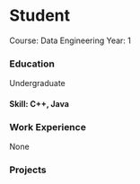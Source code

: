 # Student
Course: Data Engineering
Year: 1

### Education
Undergraduate

#### Skill: C++, Java

### Work Experience
None

### Projects
